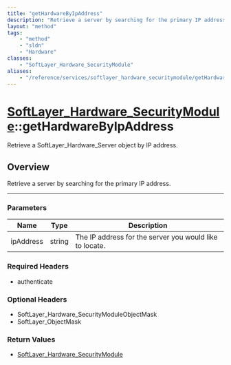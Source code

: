 ```yaml
---
title: "getHardwareByIpAddress"
description: "Retrieve a server by searching for the primary IP address."
layout: "method"
tags:
    - "method"
    - "sldn"
    - "Hardware"
classes:
    - "SoftLayer_Hardware_SecurityModule"
aliases:
    - "/reference/services/softlayer_hardware_securitymodule/getHardwareByIpAddress"
---
```

# [SoftLayer_Hardware_SecurityModule](/reference/services/SoftLayer_Hardware_SecurityModule)::getHardwareByIpAddress

Retrieve a SoftLayer_Hardware_Server object by IP address.


## Overview 
Retrieve a server by searching for the primary IP address. 

-----

### Parameters 
|Name | Type | Description |
| --- | --- | --- |
|ipAddress| string| The IP address for the server you would like to locate.|


### Required Headers
* authenticate


### Optional Headers
* SoftLayer_Hardware_SecurityModuleObjectMask
* SoftLayer_ObjectMask

### Return Values
* <a href='/reference/datatypes/SoftLayer_Hardware_SecurityModule'>SoftLayer_Hardware_SecurityModule </a>





